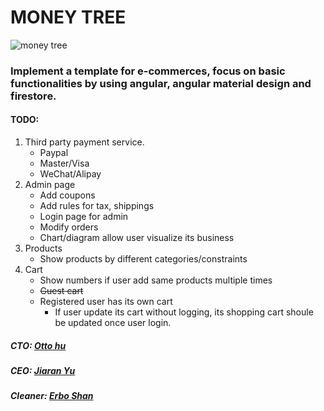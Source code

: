 # MONEY TREE
![money tree](https://github.com/shanerbo/project-money-tree/blob/master/money-tree.jpg)
### Implement a template for e-commerces, focus on basic functionalities by using angular, angular material design and firestore.

#### TODO: 
1. Third party payment service.
    - Paypal
    - Master/Visa
    - WeChat/Alipay
2. Admin page
    - Add coupons
    - Add rules for tax, shippings
    - Login page for admin
    - Modify orders
    - Chart/diagram allow user visualize its business
4. Products
    - Show products by different categories/constraints
5. Cart
    - Show numbers if user add same products multiple times
    - ~~Guest cart~~
    - Registered user has its own cart
        - If user update its cart without logging, its shopping cart shoule be updated once user login.

##### CTO: [Otto hu](https://github.com/aWildOtto)
##### CEO: [Jiaran Yu](https://github.com/jiaranyu)
##### Cleaner: [Erbo Shan](https://github.com/shanerbo)
